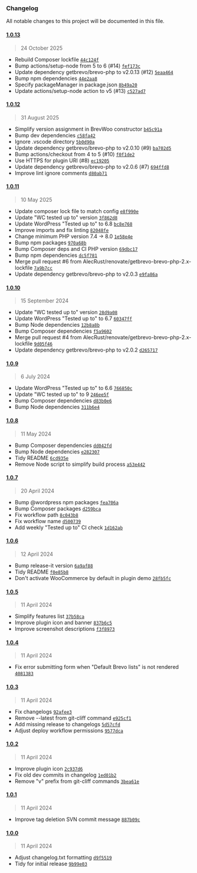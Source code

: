 ### Changelog

All notable changes to this project will be documented in this file.

#### [1.0.13](https://github.com/AlecRust/brevwoo/releases/tag/1.0.13)

> 24 October 2025

- Rebuild Composer lockfile [`44c124f`](https://github.com/AlecRust/brevwoo/commit/44c124ffadaee97cbbbc2717b8866768c5bc8402)
- Bump actions/setup-node from 5 to 6 (#14) [`fef173c`](https://github.com/AlecRust/brevwoo/commit/fef173cb8cbb469de42e7ae0db391f9be5f5afc5)
- Update dependency getbrevo/brevo-php to v2.0.13 (#12) [`5eaa464`](https://github.com/AlecRust/brevwoo/commit/5eaa46467ca1bb449bf06c2d94da039640fe8d0f)
- Bump npm dependencies [`44e2aa8`](https://github.com/AlecRust/brevwoo/commit/44e2aa82158ceb8d30f99712e82dba21903dd4c9)
- Specify packageManager in package.json [`8b49a20`](https://github.com/AlecRust/brevwoo/commit/8b49a2036932b914d294df66569566b90a06d6c4)
- Update actions/setup-node action to v5 (#13) [`c527ad7`](https://github.com/AlecRust/brevwoo/commit/c527ad7adb1e966158a5685508e7ef1948d7a7ca)

#### [1.0.12](https://github.com/AlecRust/brevwoo/releases/tag/1.0.12)

> 31 August 2025

- Simplify version assignment in BrevWoo constructor [`b45c91a`](https://github.com/AlecRust/brevwoo/commit/b45c91aa49459e40aea8a1effe73fe26a9dba815)
- Bump dev dependencies [`c58fa42`](https://github.com/AlecRust/brevwoo/commit/c58fa427c99207722f4cc2de45d1dc4229f81622)
- Ignore .vscode directory [`5b0d90a`](https://github.com/AlecRust/brevwoo/commit/5b0d90a9f29f56d280b51c7e5062f381e8bf3f70)
- Update dependency getbrevo/brevo-php to v2.0.10 (#9) [`ba702d5`](https://github.com/AlecRust/brevwoo/commit/ba702d5b1699368d5b3989614fc77e8196d6e031)
- Bump actions/checkout from 4 to 5 (#10) [`f0f1de2`](https://github.com/AlecRust/brevwoo/commit/f0f1de2f60d264cad98e49fea1d159264fc951bc)
- Use HTTPS for plugin URI (#8) [`ec19205`](https://github.com/AlecRust/brevwoo/commit/ec19205e14520d87306053b1369bdf33d300b866)
- Update dependency getbrevo/brevo-php to v2.0.6 (#7) [`694ffd8`](https://github.com/AlecRust/brevwoo/commit/694ffd8cb9eebef6ad720d0560dc6e46f363df5e)
- Improve lint ignore comments [`d80ab71`](https://github.com/AlecRust/brevwoo/commit/d80ab71c3c8f9cf883689fa2beef189384076b2a)

#### [1.0.11](https://github.com/AlecRust/brevwoo/releases/tag/1.0.11)

> 10 May 2025

- Update composer lock file to match config [`e8f990e`](https://github.com/AlecRust/brevwoo/commit/e8f990e3616239a64443e691e6a8607ea09dcd06)
- Update "WC tested up to" version [`3f862d8`](https://github.com/AlecRust/brevwoo/commit/3f862d87d1ba4d4a4d1951e8e1715f27c2a93a10)
- Update WordPress "Tested up to" to 6.8 [`bc8e768`](https://github.com/AlecRust/brevwoo/commit/bc8e768d8288c6f136d5d4ede68a90961aefda67)
- Improve imports and fix linting [`82048fe`](https://github.com/AlecRust/brevwoo/commit/82048feb842bf84f25bf31c39331c7912e5d527f)
- Change minimum PHP version 7.4 -> 8.0 [`1e58e4e`](https://github.com/AlecRust/brevwoo/commit/1e58e4e7e9670a6a3a93cc8bbe60cd18bd83c495)
- Bump npm packages [`970a68b`](https://github.com/AlecRust/brevwoo/commit/970a68bcbeb5d550f8446df4434534cefa1273a5)
- Bump Composer deps and CI PHP version [`69dbc17`](https://github.com/AlecRust/brevwoo/commit/69dbc17841634e0c830f0806d16615f9060faf89)
- Bump npm dependencies [`dc5f781`](https://github.com/AlecRust/brevwoo/commit/dc5f7816093acddd8e5c87dfc26479984e822185)
- Merge pull request #6 from AlecRust/renovate/getbrevo-brevo-php-2.x-lockfile [`7a9b7cc`](https://github.com/AlecRust/brevwoo/commit/7a9b7cc1beda8ca12321f7893c6b28844177668b)
- Update dependency getbrevo/brevo-php to v2.0.3 [`e9fa86a`](https://github.com/AlecRust/brevwoo/commit/e9fa86a654c355e8bb6f8554c29b780b14aae7af)

#### [1.0.10](https://github.com/AlecRust/brevwoo/releases/tag/1.0.10)

> 15 September 2024

- Update "WC tested up to" version [`28d9a08`](https://github.com/AlecRust/brevwoo/commit/28d9a08f2363eebc071c474afc795ea77bb93433)
- Update WordPress "Tested up to" to 6.7 [`60347ff`](https://github.com/AlecRust/brevwoo/commit/60347ff1eee86db4505cd541f8b758db4b627efc)
- Bump Node dependencies [`12b8a8b`](https://github.com/AlecRust/brevwoo/commit/12b8a8b09092653ce2d04ce3d2460623f1516d21)
- Bump Composer dependencies [`f5a9602`](https://github.com/AlecRust/brevwoo/commit/f5a96024576123097d0ff94edaec61aa97e0c6df)
- Merge pull request #4 from AlecRust/renovate/getbrevo-brevo-php-2.x-lockfile [`9d05f46`](https://github.com/AlecRust/brevwoo/commit/9d05f46b2e4778c45ba2a8192da7891ffdb10362)
- Update dependency getbrevo/brevo-php to v2.0.2 [`d265717`](https://github.com/AlecRust/brevwoo/commit/d265717b4119b30793511d2d045eee5ab9e13c27)

#### [1.0.9](https://github.com/AlecRust/brevwoo/releases/tag/1.0.9)

> 6 July 2024

- Update WordPress "Tested up to" to 6.6 [`766850c`](https://github.com/AlecRust/brevwoo/commit/766850cb7835ecda66312bbadd96c0b201db7ecf)
- Update "WC tested up to" to 9 [`246ee5f`](https://github.com/AlecRust/brevwoo/commit/246ee5f1195cd17d82798120cab5b8c8ef1bb4b2)
- Bump Composer dependencies [`d83b0e6`](https://github.com/AlecRust/brevwoo/commit/d83b0e61871e0f93c00ad946b09267fc931021e7)
- Bump Node dependencies [`311b6e4`](https://github.com/AlecRust/brevwoo/commit/311b6e4b25adf4edf74645c56e3f57d340b338f7)

#### [1.0.8](https://github.com/AlecRust/brevwoo/releases/tag/1.0.8)

> 11 May 2024

- Bump Composer dependencies [`dd042fd`](https://github.com/AlecRust/brevwoo/commit/dd042fdf351152923aa65ad7243558b55daf387e)
- Bump Node dependencies [`e282307`](https://github.com/AlecRust/brevwoo/commit/e282307cfc877a86eacc4074ee76990328cd07c7)
- Tidy README [`6cd935e`](https://github.com/AlecRust/brevwoo/commit/6cd935ea50d1907d11ae1af8fb5b41a0d5ac1a15)
- Remove Node script to simplify build process [`a53e442`](https://github.com/AlecRust/brevwoo/commit/a53e44299dc1bc9b95dfc4a585fd630332beda55)

#### [1.0.7](https://github.com/AlecRust/brevwoo/releases/tag/1.0.7)

> 20 April 2024

- Bump @wordpress npm packages [`fea706a`](https://github.com/AlecRust/brevwoo/commit/fea706ad9f396e4a4b307836db383b595afb10e1)
- Bump Composer packages [`d259bca`](https://github.com/AlecRust/brevwoo/commit/d259bcacd94cdb069d76390f45aaa8f3d72ee9dc)
- Fix workflow path [`8c043b8`](https://github.com/AlecRust/brevwoo/commit/8c043b876969e1bb74ebf7cfd31a7fb4b589edb9)
- Fix workflow name [`d500739`](https://github.com/AlecRust/brevwoo/commit/d500739c7ea6553fa290cf329643bf87645ab95e)
- Add weekly "Tested up to" CI check [`1d162ab`](https://github.com/AlecRust/brevwoo/commit/1d162abf387c485bc528ad29e5c55b49064a3532)

#### [1.0.6](https://github.com/AlecRust/brevwoo/releases/tag/1.0.6)

> 12 April 2024

- Bump release-it version [`6a9af88`](https://github.com/AlecRust/brevwoo/commit/6a9af8872b0f167127110053acf6258b7d336d31)
- Tidy README [`f0e85b8`](https://github.com/AlecRust/brevwoo/commit/f0e85b858b3d4448bf676083e72122a537d158aa)
- Don't activate WooCommerce by default in plugin demo [`28fb5fc`](https://github.com/AlecRust/brevwoo/commit/28fb5fc67f7b1280b2547edf8541a08ea4e04be7)

#### [1.0.5](https://github.com/AlecRust/brevwoo/releases/tag/1.0.5)

> 11 April 2024

- Simplify features list [`37b58ca`](https://github.com/AlecRust/brevwoo/commit/37b58cac7d8cb6840afd99cd939eb05a6bf390fa)
- Improve plugin icon and banner [`837b6c5`](https://github.com/AlecRust/brevwoo/commit/837b6c5bd919916b996ace8faa4e474a064aca83)
- Improve screenshot descriptions [`f3f8973`](https://github.com/AlecRust/brevwoo/commit/f3f8973eb1569bf9fce5f635f41c7ae5abc3d0d8)

#### [1.0.4](https://github.com/AlecRust/brevwoo/releases/tag/1.0.4)

> 11 April 2024

- Fix error submitting form when "Default Brevo lists" is not rendered [`4081383`](https://github.com/AlecRust/brevwoo/commit/40813831df6b9df8b25e34312faa14c23e06c303)

#### [1.0.3](https://github.com/AlecRust/brevwoo/releases/tag/1.0.3)

> 11 April 2024

- Fix changelogs [`92afee3`](https://github.com/AlecRust/brevwoo/commit/92afee350aa9ffa8ccffca0a970d75fc82f0572a)
- Remove --latest from git-cliff command [`e925cf1`](https://github.com/AlecRust/brevwoo/commit/e925cf1ff6d21e7a565bd527e5e6e8034c5ef23f)
- Add missing release to changelogs [`5d57cfd`](https://github.com/AlecRust/brevwoo/commit/5d57cfdefed8dac74d619a283b720e98359ef3f1)
- Adjust deploy workflow permissions [`9577dca`](https://github.com/AlecRust/brevwoo/commit/9577dca5c5f5e6c2fc9928d777851908afcb8ba8)

#### [1.0.2](https://github.com/AlecRust/brevwoo/releases/tag/1.0.2)

> 11 April 2024

- Improve plugin icon [`2c937d6`](https://github.com/AlecRust/brevwoo/commit/2c937d61a6a3676937e6705b70e4ee6c6f5cb485)
- Fix old dev commits in changelog [`1ed01b2`](https://github.com/AlecRust/brevwoo/commit/1ed01b20ee42412b767b2e2a89edd470731a005d)
- Remove "v" prefix from git-cliff commands [`3bea61e`](https://github.com/AlecRust/brevwoo/commit/3bea61efe59be025e4bd48441e6e605590a87d98)

#### [1.0.1](https://github.com/AlecRust/brevwoo/releases/tag/1.0.1)

> 11 April 2024

- Improve tag deletion SVN commit message [`887b09c`](https://github.com/AlecRust/brevwoo/commit/887b09cc586148de6f7eba4eb9e15f1ccc59af98)

#### [1.0.0](https://github.com/AlecRust/brevwoo/releases/tag/1.0.0)

> 11 April 2024

- Adjust changelog.txt formatting [`d9f5519`](https://github.com/AlecRust/brevwoo/commit/d9f5519abfb3cee46ee81f13ed26666ac9ebd1c9)
- Tidy for initial release [`9b99e03`](https://github.com/AlecRust/brevwoo/commit/9b99e034971f676365e511487b134eb3ff4cd94d)
